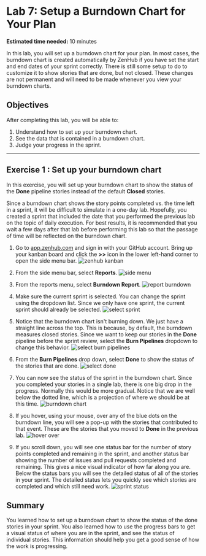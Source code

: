 # Lab 7: Setup a Burndown Chart for Your Plan

**Estimated time needed:** 10 minutes

In this lab, you will set up a burndown chart for your plan. In most cases, the burndown chart is created automatically by ZenHub if you have set the start and end dates of your sprint correctly. There is still some setup to do to customize it to show stories that are done, but not closed. These changes are not permanent and will need to be made whenever you view your burndown charts.

## Objectives

After completing this lab, you will be able to:

1. Understand how to set up your burndown chart.
1. See the data that is contained in a burndown chart.
1. Judge your progress in the sprint.

---

## Exercise 1 : Set up your burndown chart

In this exercise, you will set up your burndown chart to show the status of the **Done** pipeline stories instead of the default **Closed** stories.

Since a burndown chart shows the story points completed vs. the time left in a sprint, it will be difficult to simulate in a one-day lab. Hopefully, you created a sprint that included the date that you performed the previous lab on the topic of daily execution. For best results, it is recommended that you wait a few days after that lab before performing this lab so that the passage of time will be reflected on the burndown chart.

1. Go to [app.zenhub.com](http://app.zenhub.com) and sign in with your GitHub account. Bring up your kanban board and click the **>>** icon in the lower left-hand corner to open the side menu bar.
    ![zenhub kanban](images/lab7-initial-kanban.png)

1. From the side menu bar, select **Reports**.
    ![side menu](images/lab7-side-menu-reports.png)

1. From the reports menu, select **Burndown Report**.
    ![report burndown](images/lab7-side-menu-burndown.png)

1. Make sure the current sprint is selected. You can change the sprint using the dropdown list. Since we only have one sprint, the current sprint should already be selected.
    ![select sprint](images/lab7-select-sprint.png)

1. Notice that the burndown chart isn't burning down. We just have a straight line across the top. This is because, by default, the burndown measures closed stories. Since we want to keep our stories in the **Done** pipeline before the sprint review, select the **Burn Pipelines** dropdown to change this behavior.
    ![select burn pipelines](images/lab7-select-burn-pipelines.png)

1. From the **Burn Pipelines** drop down, select **Done** to show the status of the stories that are done.
    ![select done](images/lab7-select-done-pipeline.png)

1. You can now see the status of the sprint in the burndown chart. Since you completed your stories in a single lab, there is one big drop in the progress. Normally this would be more gradual. Notice that we are well below the dotted line, which is a projection of where we should be at this time.
    ![burndown chart](images/lab7-burndown-chart.png)

1. If you hover, using your mouse, over any of the blue dots on the burndown line, you will see a pop-up with the stories that contributed to that event. These are the stories that you moved to **Done** in the previous lab.
    ![hover over](images/lab7-hover-over.png)

1. If you scroll down, you will see one status bar for the number of story points completed and remaining in the sprint, and another status bar showing the number of issues and pull requests completed and remaining. This gives a nice visual indicator of how far along you are. Below the status bars you will see the detailed status of all of the stories in your sprint. The detailed status lets you quickly see which stories are completed and which still need work.
    ![sprint status](images/lab4-sprint-status.png)

## Summary

You learned how to set up a burndown chart to show the status of the done stories in your sprint. You also learned how to use the progress bars to get a visual status of where you are in the sprint, and see the status of individual stories. This information should help you get a good sense of how the work is progressing.
